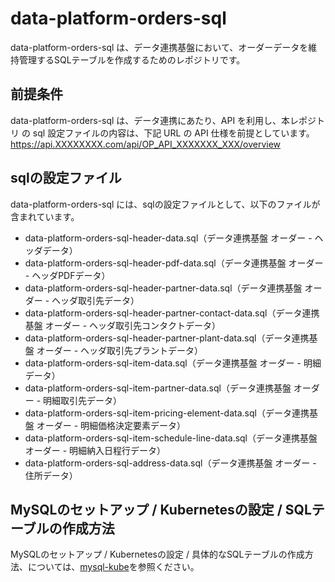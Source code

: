 # data-platform-orders-sql 

data-platform-orders-sql は、データ連携基盤において、オーダーデータを維持管理するSQLテーブルを作成するためのレポジトリです。  

## 前提条件  
data-platform-orders-sql は、データ連携にあたり、API を利用し、本レポジトリ の sql 設定ファイルの内容は、下記 URL の API 仕様を前提としています。  
https://api.XXXXXXXX.com/api/OP_API_XXXXXXX_XXX/overview   

## sqlの設定ファイル

data-platform-orders-sql には、sqlの設定ファイルとして、以下のファイルが含まれています。    

* data-platform-orders-sql-header-data.sql（データ連携基盤 オーダー - ヘッダデータ）
* data-platform-orders-sql-header-pdf-data.sql（データ連携基盤 オーダー - ヘッダPDFデータ）
* data-platform-orders-sql-header-partner-data.sql（データ連携基盤 オーダー - ヘッダ取引先データ）
* data-platform-orders-sql-header-partner-contact-data.sql（データ連携基盤 オーダー - ヘッダ取引先コンタクトデータ）
* data-platform-orders-sql-header-partner-plant-data.sql（データ連携基盤 オーダー - ヘッダ取引先プラントデータ）
* data-platform-orders-sql-item-data.sql（データ連携基盤 オーダー - 明細データ）  
* data-platform-orders-sql-item-partner-data.sql（データ連携基盤 オーダー - 明細取引先データ）  
* data-platform-orders-sql-item-pricing-element-data.sql（データ連携基盤 オーダー - 明細価格決定要素データ）  
* data-platform-orders-sql-item-schedule-line-data.sql（データ連携基盤 オーダー - 明細納入日程行データ）
* data-platform-orders-sql-address-data.sql（データ連携基盤 オーダー - 住所データ）


## MySQLのセットアップ / Kubernetesの設定 / SQLテーブルの作成方法
MySQLのセットアップ / Kubernetesの設定 / 具体的なSQLテーブルの作成方法、については、[mysql-kube](https://github.com/latonaio/mysql-kube)を参照ください。  
